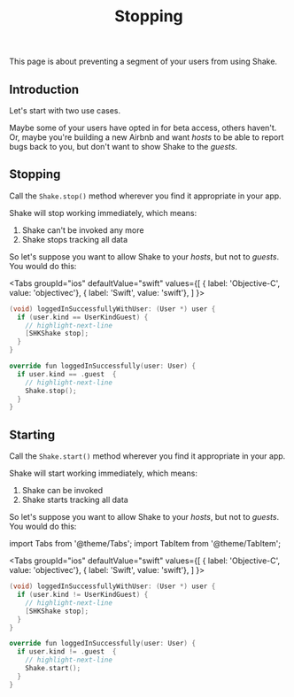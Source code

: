 ﻿---
id: disable
title: Stopping
---
This page is about preventing a segment of your users from using Shake.

## Introduction
Let's start with two use cases.

Maybe some of your users have opted in for beta access, others haven't.
Or, maybe you're building a new Airbnb and want *hosts* to be able to report bugs back to you, but don't want to show Shake to the *guests*.

## Stopping
Call the `Shake.stop()` method wherever you find it appropriate in your app.

Shake will stop working immediately, which means:
1. Shake can't be invoked any more
1. Shake stops tracking all data

So let's suppose you want to allow Shake to your *hosts*, but not to *guests*. You would do this:

<Tabs
  groupId="ios"
  defaultValue="swift"
  values={[
    { label: 'Objective-C', value: 'objectivec'},
    { label: 'Swift', value: 'swift'},
  ]
}>

<TabItem value="objectivec">

```objectivec title="AppDelegate.m"
(void) loggedInSuccessfullyWithUser: (User *) user {
  if (user.kind == UserKindGuest) {
    // highlight-next-line
    [SHKShake stop];
  }
}
```

</TabItem>

<TabItem value="swift">

```swift title="AppDelegate.swift"
override fun loggedInSuccessfully(user: User) {
  if user.kind == .guest  {
    // highlight-next-line
    Shake.stop();
  }
}
```

</TabItem>
</Tabs>


## Starting
Call the `Shake.start()` method wherever you find it appropriate in your app.

Shake will start working immediately, which means:
1. Shake can be invoked
1. Shake starts tracking all data

So let's suppose you want to allow Shake to your *hosts*, but not to *guests*. You would do this:

import Tabs from '@theme/Tabs';
import TabItem from '@theme/TabItem';

<Tabs
  groupId="ios"
  defaultValue="swift"
  values={[
    { label: 'Objective-C', value: 'objectivec'},
    { label: 'Swift', value: 'swift'},
  ]
}>

<TabItem value="objectivec">

```objectivec title="AppDelegate.m"
(void) loggedInSuccessfullyWithUser: (User *) user {
  if (user.kind != UserKindGuest) {
    // highlight-next-line
    [SHKShake stop];
  }
}
```

</TabItem>

<TabItem value="swift">

```swift title="AppDelegate.swift"
override fun loggedInSuccessfully(user: User) {
  if user.kind != .guest  {
    // highlight-next-line
    Shake.start();
  }
}
```

</TabItem>
</Tabs>
